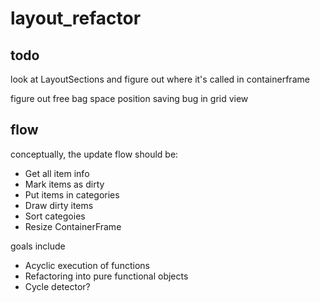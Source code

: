 # layout_refactor

## todo
look at LayoutSections and figure out where it's called in containerframe

figure out free bag space position saving bug in grid view

## flow
conceptually, the update flow should be:

* Get all item info
* Mark items as dirty
* Put items in categories
* Draw dirty items
* Sort categoies
* Resize ContainerFrame

goals include

* Acyclic execution of functions
* Refactoring into pure functional objects
* Cycle detector?